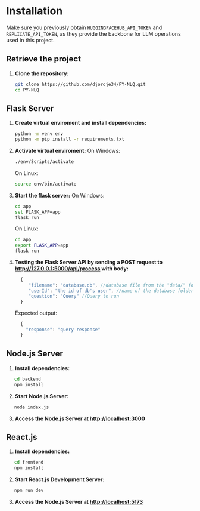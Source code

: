 # Installation

Make sure you previously obtain `HUGGINGFACEHUB_API_TOKEN` and `REPLICATE_API_TOKEN`, as they provide the backbone for LLM operations used in this project.

## Retrieve the project

1. **Clone the repository:**

    ```bash
    git clone https://github.com/djordje34/PY-NLQ.git
    cd PY-NLQ
    ```
## Flask Server

1. **Create virtual enviroment and install dependencies:**

    ```bash
    python -m venv env
    python -m pip install -r requirements.txt
    ```
3. **Activate virtual enviroment:**
    On Windows:
    ```bash
    ./env/Scripts/activate
    ```
    On Linux:
    ```bash
    source env/bin/activate
    ```
3. **Start the flask server:**
    On Windows:
    ```bash
    cd app
    set FLASK_APP=app
    flask run
    ```
    On Linux:
    ```bash
    cd app
    export FLASK_APP=app
    flask run
    ```

4. **Testing the Flask Server API by sending a POST request to http://127.0.0.1:5000/api/process with body:**
   ```js
     {
        "filename": "database.db", //database file from the "data/" folder
        "userId": "the id of db's user", //name of the database folder (db's user's ID) 
        "question": "Query" //Query to run
     }
   ```
   Expected output:
   ```js
     {
       "response": "query response"
     }
   ```

## Node.js Server

1. **Install dependencies:**
  ```bash
     cd backend
     npm install
  ```
2. **Start Node.js Server:**
  ```bash
     node index.js
  ```
3. **Access the Node.js Server at [http://localhost:3000](http://localhost:3000)**

## React.js

1. **Install dependencies:**
  ```bash
     cd frontend
     npm install
  ```
2. **Start React.js Development Server:**
  ```bash
     npm run dev
  ```
3. **Access the Node.js Server at [http://localhost:5173](http://localhost:5173)**
